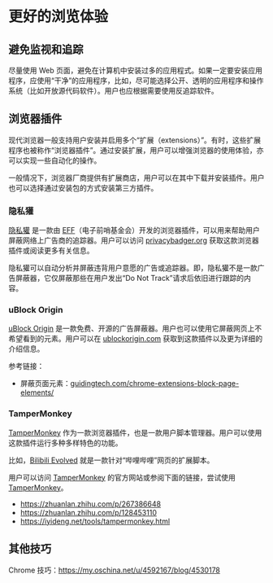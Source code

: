 # 更好的浏览体验

## 避免监视和追踪

尽量使用 Web 页面，避免在计算机中安装过多的应用程式。如果一定要安装应用程序，应使用“干净”的应用程序，比如，尽可能选择公开、透明的应用程序和操作系统（比如开放源代码软件）。用户也应根据需要使用反追踪软件。

## 浏览器插件

现代浏览器一般支持用户安装并启用多个“扩展（extensions）”。有时，这些扩展程序也被称作“浏览器插件”。通过安装扩展，用户可以增强浏览器的使用体验，亦可以实现一些自动化的操作。

一般情况下，浏览器厂商提供有扩展商店，用户可以在其中下载并安装插件。用户也可以选择通过安装包的方式安装第三方插件。

### 隐私獾

[隐私獾][privacybadger] 是一款由 [EFF](https://www.eff.org/about "About Electronic Frontier Foundation")（电子前哨基金会）开发的浏览器插件，可以用来帮助用户屏蔽网络上广告商的追踪器。用户可以访问 [privacybadger.org][privacybadger] 获取这款浏览器插件或阅读更多有关信息。

隐私獾可以自动分析并屏蔽违背用户意愿的广告或追踪器。即，隐私獾不是一款广告屏蔽器，它仅屏蔽那些在用户发出“Do Not Track”请求后依旧进行跟踪的内容。

[privacybadger]: https://privacybadger.org/

### uBlock Origin

[uBlock Origin][ublock-origin] 是一款免费、开源的广告屏蔽器。用户也可以使用它屏蔽网页上不希望看到的元素。用户可以在 [ublockorigin.com][ublock-origin] 获取到这款插件以及更为详细的介绍信息。

[ublock-origin]: https://ublockorigin.com/ "uBlock Origin"

参考链接：

- 屏蔽页面元素：[guidingtech.com/chrome-extensions-block-page-elements/](https://www.guidingtech.com/chrome-extensions-block-page-elements/)


### TamperMonkey

[TamperMonkey][tampermonkey] 作为一款浏览器插件，也是一款用户脚本管理器。用户可以使用这款插件运行多种多样特色的功能。

比如，[Bilibili Evolved][bilibili-evovled] 就是一款针对“哔哩哔哩”网页的扩展脚本。

用户可以访问 [TamperMonkey][tampermonkey] 的官方网站或参阅下面的链接，尝试使用 [TamperMonkey]。

- <https://zhuanlan.zhihu.com/p/267386648>
- <https://zhuanlan.zhihu.com/p/128453110>
- <https://iyideng.net/tools/tampermonkey.html>

[tampermonkey]: https://www.tampermonkey.net/
[bilibili-evovled]: https://github.com/the1812/Bilibili-Evolved

## 其他技巧

Chrome 技巧：https://my.oschina.net/u/4592167/blog/4530178


